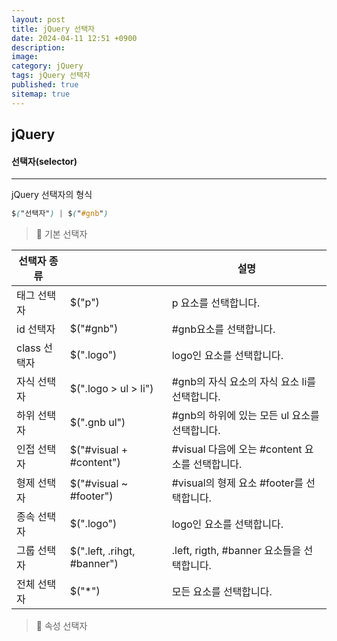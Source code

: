 ```yaml
---
layout: post
title: jQuery 선택자
date: 2024-04-11 12:51 +0900
description: 
image: 
category: jQuery
tags: jQuery 선택자
published: true
sitemap: true
---
```


## jQuery


#### 선택자(selector)    

<hr />

jQuery 선택자의 형식
````css
$("선택자") | $("#gnb")
````

> 💟 기본 선택자

|선택자 종류||설명|
|------|---|---|
|태그 선택자|$("p")|p 요소를 선택합니다.|
|id 선택자|$("#gnb")|#gnb요소를 선택합니다.|
|class 선택자|$(".logo")|logo인 요소를 선택합니다.|
|자식 선택자|$(".logo > ul > li")|#gnb의 자식 요소의 자식 요소 li를 선택합니다.|
|하위 선택자|$(".gnb ul")|#gnb의 하위에 있는 모든 ul 요소를 선택합니다.|
|인접 선택자|$("#visual + #content")|#visual 다음에 오는 #content 요소를 선택합니다.|
|형제 선택자|$("#visual ~ #footer")|#visual의 형제 요소 #footer를 선택합니다.|
|종속 선택자|$(".logo")|logo인 요소를 선택합니다.|
|그룹 선택자|$(".left, .rihgt, #banner")|.left, rigth, #banner 요소들을 선택합니다.|
|전체 선택자|$("*")|모든 요소를 선택합니다.|

> 💟 속성 선택자
